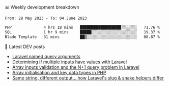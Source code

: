 📊 Weekly development breakdown
<!--START_SECTION:waka-->

```txt
From: 28 May 2023 - To: 04 June 2023

PHP              4 hrs 18 mins   ██████████████████░░░░░░░   71.76 %
SQL              1 hr 9 mins     █████░░░░░░░░░░░░░░░░░░░░   19.37 %
Blade Template   31 mins         ██▒░░░░░░░░░░░░░░░░░░░░░░   08.87 %
```

<!--END_SECTION:waka-->

📕 Latest DEV posts
<!-- BLOG-POST-LIST:START -->
- [Laravel named query arguments](https://dev.to/michaelvickersuk/laravel-named-query-arguments-28kd)
- [Determining if multiple inputs have values with Laravel](https://dev.to/michaelvickersuk/determining-if-multiple-inputs-have-values-with-laravel-km6)
- [Array inputs validation and the N+1 query problem in Laravel](https://dev.to/michaelvickersuk/array-inputs-validation-and-the-n1-query-problem-in-laravel-2agb)
- [Array initialisation and key data types in PHP](https://dev.to/michaelvickersuk/array-initialisation-and-key-data-types-in-php-1e5b)
- [Same string, different output... how Laravel&#39;s slug &amp; snake helpers differ](https://dev.to/michaelvickersuk/same-string-different-output-how-laravels-slug-snake-helpers-differ-1ccj)
<!-- BLOG-POST-LIST:END -->
